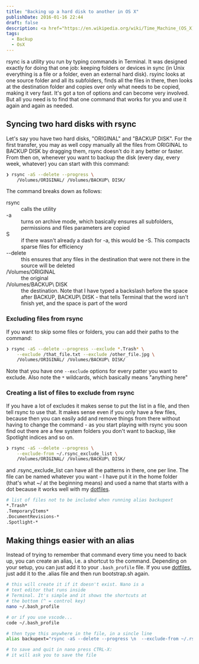 ```yaml
---
title: "Backing up a hard disk to another in OS X"
publishDate: 2016-01-16 22:44
draft: false
description: <a href="https://en.wikipedia.org/wiki/Time_Machine_(OS_X)">Time Machine</a> does its own backup magic, but sometimes you just simply want two identical copies of the same hard disk. For that <a href="https://en.wikipedia.org/wiki/Rsync">rsync</a> is the way to go
tags:
  - Backup
  - OsX
---
```


rsync is a utility you run by typing commands in Terminal. It was designed exactly for doing that one job: keeping folders or devices in sync (in Unix everything is a file or a folder, even an external hard disk). rsyinc looks at one source folder and all its subfolders, finds all the files in there, then looks at the destination folder and copies over only what needs to be copied, making it very fast. It's got a ton of options and can become very involved. But all you need is to find that one command that works for you and use it again and again as needed.

## Syncing two hard disks with rsync

Let's say you have two hard disks, "ORIGINAL" and "BACKUP DISK". For the first transfer, you may as well copy manually all the files from ORIGINAL to BACKUP DISK by dragging them, rsync doesn't do it any better or faster. From then on, whenever you want to backup the disk (every day, every week, whatever) you can start with this command:

```bash
❯ rsync -aS --delete --progress \
    /Volumes/ORIGINAL/ /Volumes/BACKUP\ DISK/
```

The command breaks down as follows:

<dl class="code-breakdown">
  <dt>rsync</dt>
  <dd>calls the utility</dd>

  <dt>-a</dt>
  <dd>turns on archive mode, which basically ensures all subfolders, permissions and files parameters are copied </dd>

  <dt>S</dt>
  <dd>if there wasn't already a dash for -a, this would be -S. This compacts sparse files for efficiency </dd>

  <dt>--delete</dt>
  <dd>this ensures that any files in the destination that were not there in the source will be deleted</dd>

  <dt>/Volumes/ORIGINAL</dt>
  <dd>the original</dd>

  <dt>/Volumes/BACKUP\ DISK</dt>
  <dd>the destination. Note that I have typed a backslash before the space after BACKUP, BACKUP\ DISK - that tells Terminal that the word isn't finish yet, and the space is part of the word</dd>
</dl>

### Excluding files from rsync

If you want to skip some files or folders, you can add their paths to the command:

```bash
❯ rsync -aS --delete --progress --exclude *.Trash* \
    --exclude /that_file.txt --exclude /other_file.jpg \
    /Volumes/ORIGINAL/ /Volumes/BACKUP\ DISK/
```

Note that you have one `--exclude` options for every patter you want to exclude. Also note the `*` wildcards, which basically means "anything here"

### Creating a list of files to exclude from rsync

If you have a lot of excludes it makes sense to put the list in a file, and then tell rsync to use that. It makes sense even if you only have a few files, because then you can easily add and remove things from there without having to change the command - as you start playing with rsync you soon find out there are a few system folders you don't want to backup, like Spotlight indices and so on.

```bash
❯ rsync -aS --delete --progress \
    --exclude-from ~/.rsync_exclude_list \
    /Volumes/ORIGINAL/ /Volumes/BACKUP\ DISK/
```

and .rsync_exclude_list can have all the patterns in there, one per line. The file can be named whatever you want - I have put it in the home folder (that's what ~/ at the beginning means) and used a name that starts with a dot because it works well with my [dotfiles](/blog/storing-bash-profile-and-so-on-on-github/).

```bash
# list of files not to be included when running alias backupext
*.Trash*
.TemporaryItems*
.DocumentRevisions-*
.Spotlight-*
```

## Making things easier with an alias

Instead of trying to remember that command every time you need to back up, you can create an alias, i.e. a shortcut to the command. Depending on your setup, you can just add it to your `.bash_profile` file. If you use [dotfiles](/blog/storing-bash-profile-and-so-on-on-github/), just add it to the .alias file and then run bootstrap.sh again.

```bash
# this will create it if it doesn't exist. Nano is a
# text editor that runs inside
# Terminal. It's simple and it shows the shortcuts at
# the bottom (^ = control key)
nano ~/.bash_profile

# or if you use vscode...
code ~/.bash_profile

# then type this anywhere in the file, in a sincle line
alias backupext="rsync -aS --delete --progress \n  --exclude-from ~/.rsync_exclude_list \n  /Volumes/ORIGINAL/ /Volumes/BACKUP\ DISK/"

# to save and quit in nano press CTRL-X:
# it will ask you to save the file
```
